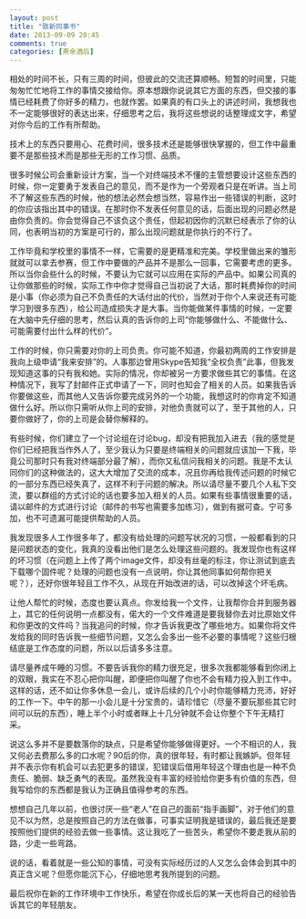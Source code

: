 ```yaml
---
layout: post
title: "致新同事书"
date: 2013-09-09 20:45
comments: true
categories: [茶余酒后]
---
```


相处的时间不长，只有三周的时间，但彼此的交流还算顺畅。短暂的时间里，只能匆匆忙忙地将工作的事情交接给你。原本想跟你说说其它方面的东西，但交接的事情已经耗费了你好多的精力，也就作罢。如果真的有口头上的讲述时间，我想我也不一定能够很好的表达出来，仔细思考之后，我将这些想说的话整理成文字，希望对你今后的工作有所帮助。

技术上的东西只要用心、花费时间，很多技术还是能够很快掌握的，但工作中最重要不是那些技术而是那些无形的工作习惯、品质。

<!--more-->

很多时候公司会重新设计方案，当一个对终端技术不懂的主管想要设计这些东西的时候，你一定要勇于发表自己的意见，而不是作为一个旁观者只是在听讲。当上司不了解这些东西的时候，他的想法必然会想当然，容易作出一些错误的判断，这时的你应该指出其中的错误。在那时你不发表任何意见的话，后面出现的问题必然是由你负责的。你会觉得自己不该负这个责任，但起初因你的沉默已经表示了你的认同，也表明当初的方案是可行的，那么出现问题就是你执行的不行了。

工作毕竟和学校里的事情不一样，它需要的是更精准和完美。学校里做出来的雏形就就可以拿去参赛，但工作中要做的产品并不是那么一回事，它需要考虑的更多。所以当你会些什么的时候，不要认为它就可以应用在实际的产品中。如果公司真的让你做那些的时候，实际工作中你才觉得自己当初说了大话，那时耗费掉你的时间是小事（你必须为自己不负责任的大话付出的代价，当然对于你个人来说还有可能学习到很多东西），给公司造成损失才是大事。当你能做某件事情的时候，一定要在大脑中先仔细的思考，然后认真的告诉你的上司“你能够做什么、不能做什么、可能需要付出什么样的代价”。

工作的时候，你只需要对你的上司负责。你可能不知道，你最初两周的工作安排是我向上级申请“我来安排”的。人事那边曾用Skype告知我“全权负责”此事，但我发现知道这事的只有我和她。实际的情况，你却被另一方要求做些其它的事情。在这种情况下，我写了封邮件正式申请了一下，同时也知会了相关的人员。如果我告诉你要做这些，而其他人又告诉你要完成另外的一个功能，我想这时的你肯定不知道做什么好。所以你只需听从你上司的安排，对他负责就可以了，至于其他的人，只要你做好了，你的上司是会替你解释的。

有些时候，你们建立了一个讨论组在讨论bug，却没有把我加入进去（我的感觉是你们已经把我当作外人了，至少我认为只要是终端相关的问题就应该加一下我，毕竟公司那时只有我对终端部分最了解），而你又私信问我相关的问题。我是不太认同你们的这种做法的，这大大增加了交流的成本，况且你再给我传述问题的时候它的一部分东西已经失真了，这样不利于问题的解决。所以请尽量不要几个人私下交流，要以群组的方式讨论的话也要多加入相关的人员。如果有些事情很重要的话，请以邮件的方式进行讨论（邮件的书写也需要多加练习），做到有据可查。宁可多加，也不可遗漏可能提供帮助的人员。

我发现很多人工作很多年了，都没有给处理的问题写状况的习惯，一般都看到的只是问题状态的变化，我真的没看出他们是怎么处理这些问题的。我发现你也有这样的坏习惯（在问题上上传了两个image文件，却没有丝毫的标注，你让测试到底去下载哪个固件呢？处理的问题也没有一点说明，你让其他同事如何帮你把关呢？），还好你很年轻且工作不久，从现在开始改进的话，可以改掉这个坏毛病。

让他人帮忙的时候，态度也要认真点。你发给我一个文件，让我帮你合并到服务器上，其它的任何说明一点都没有，偌大的一个文件难道是要我替你去对比原始文件和你更改的文件吗？当我追问的时候，你才告诉我更改了哪些地方。如果你将文件发给我的同时告诉我一些细节问题，又怎么会多出一些不必要的事情呢？这些归根结底是工作态度的问题，所以以后请多多注意。

请尽量养成午睡的习惯。不要告诉我你的精力很充足，很多次我都能够看到你闭上的双眼，我实在不忍心把你叫醒，即便把你叫醒了你也不会有精力投入到工作中。这样的话，还不如让你多休息一会儿，或许后续的几个小时你能够精力充沛，好好的工作一下。中午的那一小会儿是十分宝贵的，请珍惜它（尽量不要玩那些其它时间可以玩的东西），睡上半个小时或者眯上十几分钟就不会让你整个下午无精打采。

说这么多并不是要数落你的缺点，只是希望你能够做得更好。一个不相识的人，我又何必去费那么多的口水呢？90后的你，真的很年轻，有时都让我嫉妒。但年轻并不表示你有机会可以去犯更多的错误，犯错误后借用年轻这个理由也是一种不负责任、脆弱、缺乏勇气的表现。虽然我没有丰富的经验给你更多有价值的东西，但我写给你的东西都是我认为正确且值得参考的东西。

想想自己几年以前，也很讨厌一些“老人”在自己的面前“指手画脚”，对于他们的意见不以为然，总是按照自己的方法在做事，可事实证明我是错误的，最后我还是要按照他们提供的经验去做一些事情。这让我吃了一些苦头，希望你不要走我从前的路，少走一些弯路。

说的话，看着就是一些公知的事情，可没有实际经历过的人又怎么会体会到其中的真正含义呢？但愿你能沉下心，仔细地思考我所提到的问题。

最后祝你在新的工作环境中工作快乐，希望在你成长后的某一天也将自己的经验告诉其它的年轻朋友。